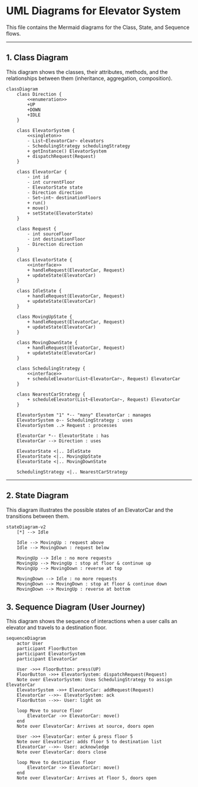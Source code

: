# UML Diagrams for Elevator System

This file contains the Mermaid diagrams for the Class, State, and Sequence flows.

---

## 1. Class Diagram

This diagram shows the classes, their attributes, methods, and the relationships between them (inheritance, aggregation, composition).

```mermaid
classDiagram
    class Direction {
        <<enumeration>>
        +UP
        +DOWN
        +IDLE
    }

    class ElevatorSystem {
        <<singleton>>
        - List~ElevatorCar~ elevators
        - SchedulingStrategy schedulingStrategy
        + getInstance() ElevatorSystem
        + dispatchRequest(Request)
    }

    class ElevatorCar {
        - int id
        - int currentFloor
        - ElevatorState state
        - Direction direction
        - Set~int~ destinationFloors
        + run()
        + move()
        + setState(ElevatorState)
    }

    class Request {
        - int sourceFloor
        - int destinationFloor
        - Direction direction
    }

    class ElevatorState {
        <<interface>>
        + handleRequest(ElevatorCar, Request)
        + updateState(ElevatorCar)
    }

    class IdleState {
        + handleRequest(ElevatorCar, Request)
        + updateState(ElevatorCar)
    }

    class MovingUpState {
        + handleRequest(ElevatorCar, Request)
        + updateState(ElevatorCar)
    }

    class MovingDownState {
        + handleRequest(ElevatorCar, Request)
        + updateState(ElevatorCar)
    }

    class SchedulingStrategy {
        <<interface>>
        + scheduleElevator(List~ElevatorCar~, Request) ElevatorCar
    }

    class NearestCarStrategy {
        + scheduleElevator(List~ElevatorCar~, Request) ElevatorCar
    }

    ElevatorSystem "1" *-- "many" ElevatorCar : manages
    ElevatorSystem o-- SchedulingStrategy : uses
    ElevatorSystem ..> Request : processes

    ElevatorCar *-- ElevatorState : has
    ElevatorCar --> Direction : uses

    ElevatorState <|.. IdleState
    ElevatorState <|.. MovingUpState
    ElevatorState <|.. MovingDownState

    SchedulingStrategy <|.. NearestCarStrategy
```
---

## 2. State Diagram
This diagram illustrates the possible states of an ElevatorCar and the transitions between them.

```mermaid
stateDiagram-v2
    [*] --> Idle

    Idle --> MovingUp : request above
    Idle --> MovingDown : request below

    MovingUp --> Idle : no more requests
    MovingUp --> MovingUp : stop at floor & continue up
    MovingUp --> MovingDown : reverse at top

    MovingDown --> Idle : no more requests
    MovingDown --> MovingDown : stop at floor & continue down
    MovingDown --> MovingUp : reverse at bottom
```

## 3. Sequence Diagram (User Journey)
This diagram shows the sequence of interactions when a user calls an elevator and travels to a destination floor.

```mermaid
sequenceDiagram
    actor User
    participant FloorButton
    participant ElevatorSystem
    participant ElevatorCar

    User ->>+ FloorButton: press(UP)
    FloorButton ->>+ ElevatorSystem: dispatchRequest(Request)
    Note over ElevatorSystem: Uses SchedulingStrategy to assign ElevatorCar
    ElevatorSystem ->>+ ElevatorCar: addRequest(Request)
    ElevatorCar -->>- ElevatorSystem: ack
    FloorButton -->>- User: light on

    loop Move to source floor
        ElevatorCar ->> ElevatorCar: move()
    end
    Note over ElevatorCar: Arrives at source, doors open

    User ->>+ ElevatorCar: enter & press floor 5
    Note over ElevatorCar: adds floor 5 to destination list
    ElevatorCar -->>- User: acknowledge
    Note over ElevatorCar: doors close

    loop Move to destination floor
        ElevatorCar ->> ElevatorCar: move()
    end
    Note over ElevatorCar: Arrives at floor 5, doors open

```